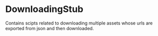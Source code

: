 # DownloadingStub
Contains scipts related to downloading multiple assets whose urls are exported from json and then downloaded.
